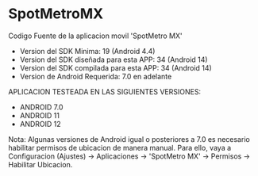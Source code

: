 # SpotMetroMX
Codigo Fuente de la aplicacion movil 'SpotMetro MX'

- Version del SDK Minima: 19 (Android 4.4)
- Version del SDK diseñada para esta APP: 34 (Android 14)
- Version del SDK compilada para esta APP: 34 (Android 14)
- Version de Android Requerida: 7.0 en adelante

APLICACION TESTEADA EN LAS SIGUIENTES VERSIONES:
- ANDROID 7.0
- ANDROID 11
- ANDROID 12

Nota:
Algunas versiones de Android igual o posteriores a 7.0 es necesario habilitar permisos de ubicacion de manera manual.
Para ello, vaya a Configuracion (Ajustes) -> Aplicaciones -> 'SpotMetro MX' -> Permisos -> Habilitar Ubicacion.
